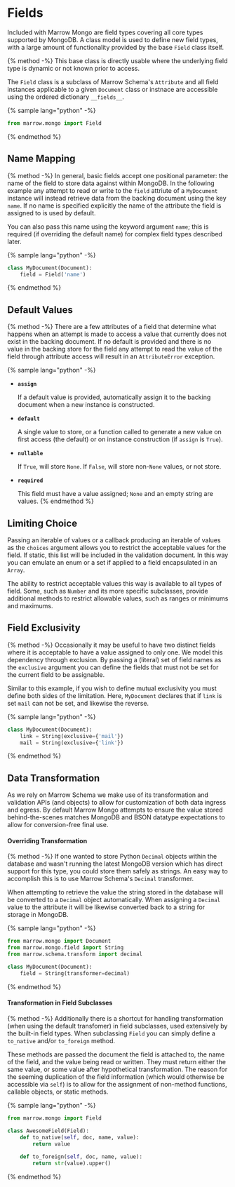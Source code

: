 # Fields

Included with Marrow Mongo are field types covering all core types supported by MongoDB. A class model is used to define new field types, with a large amount of functionality provided by the base `Field` class itself.

{% method -%}
This base class is directly usable where the underlying field type is dynamic or not known prior to access.

The `Field` class is a subclass of Marrow Schema's `Attribute` and all field instances applicable to a given `Document` class or instnace are accessible using the ordered dictionary `__fields__`.

{% sample lang="python" -%}
```python
from marrow.mongo import Field
```
{% endmethod %}


## Name Mapping

{% method -%}
In general, basic fields accept one positional parameter: the name of the field to store data against within MongoDB. In the following example any attempt to read or write to the `field` attriute of a `MyDocument` instance will instead retrieve data from the backing document using the key `name`. If no name is specified explicitly the name of the attribute the field is assigned to is used by default.

You can also pass this name using the keyword argument `name`; this is required (if overriding the default name) for complex field types described later.

{% sample lang="python" -%}
```python
class MyDocument(Document):
	field = Field('name')
```
{% endmethod %}


## Default Values

{% method -%}
There are a few attributes of a field that determine what happens when an attempt is made to access a value that currently does not exist in the backing document. If no default is provided and there is no value in the backing store for the field any attempt to read the value of the field through attribute access will result in an `AttributeError` exception.

{% sample lang="python" -%}
* **`assign`**

  If a default value is provided, automatically assign it to the backing document when a new instance is constructed.

* **`default`**

  A single value to store, or a function called to generate a new value on first access (the default) or on instance construction (if `assign` is `True`).

* **`nullable`**

  If `True`, will store `None`.  If `False`, will store non-`None` values, or not store.

* **`required`**

  This field must have a value assigned; `None` and an empty string are values.
{% endmethod %}


## Limiting Choice

Passing an iterable of values or a callback producing an iterable of values as the `choices` argument allows you to restrict the acceptable values for the field. If static, this list will be included in the validation document. In this way you can emulate an enum or a set if applied to a field encapsulated in an `Array`.

The ability to restrict acceptable values this way is available to all types of field. Some, such as `Number` and its more specific subclasses, provide additional methods to restrict allowable values, such as ranges or minimums and maximums.


## Field Exclusivity

{% method -%}
Occasionally it may be useful to have two distinct fields where it is acceptable to have a value assigned to only one. We model this dependency through exclusion. By passing a (literal) set of field names as the `exclusive` argument you can define the fields that must not be set for the current field to be assignable.

Similar to this example, if you wish to define mutual exclusivity you must define both sides of the limitation. Here, `MyDocument` declares that if `link` is set `mail` can not be set, and likewise the reverse.

{% sample lang="python" -%}
```python
class MyDocument(Document):
	link = String(exclusive={'mail'})
	mail = String(exclusive={'link'})
```
{% endmethod %}


## Data Transformation

As we rely on Marrow Schema we make use of its transformation and validation APIs (and objects) to allow for customization of both data ingress and egress. By default Marrow Mongo attempts to ensure the value stored behind-the-scenes matches MongoDB and BSON datatype expectations to allow for conversion-free final use.


#### Overriding Transformation

{% method -%}
If one wanted to store Python `Decimal` objects within the database and wasn't running the latest MongoDB version which has direct support for this type, you could store them safely as strings. An easy way to accomplish this is to use Marrow Schema's `Decimal` transformer.

When attempting to retrieve the value the string stored in the database will be converted to a `Decimal` object automatically.  When assigning a `Decimal` value to the attribute it will be likewise converted back to a string for storage in MongoDB.

{% sample lang="python" -%}
```python
from marrow.mongo import Document
from marrow.mongo.field import String
from marrow.schema.transform import decimal

class MyDocument(Document):
	field = String(transformer=decimal)
```
{% endmethod %}

#### Transformation in Field Subclasses

{% method -%}
Additionally there is a shortcut for handling transformation (when using the default transfomer) in field subclasses, used extensively by the built-in field types. When subclassing `Field` you can simply define a `to_native` and/or `to_foreign` method.

These methods are passed the document the field is attached to, the name of the field, and the value being read or written. They must return either the same value, or some value after hypothetical transformation. The reason for the seeming duplication of the field information (which would otherwise be accessible via `self`) is to allow for the assignment of non-method functions, callable objects, or static methods.

{% sample lang="python" -%}
```python
from marrow.mongo import Field

class AwesomeField(Field):
	def to_native(self, doc, name, value):
		return value
	
	def to_foreign(self, doc, name, value):
		return str(value).upper()
```
{% endmethod %}

